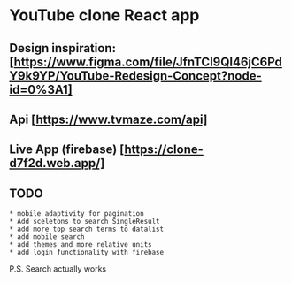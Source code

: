 # YouTube clone React app

## Design inspiration: [https://www.figma.com/file/JfnTCl9Ql46jC6PdY9k9YP/YouTube-Redesign-Concept?node-id=0%3A1]

## Api [https://www.tvmaze.com/api]

## Live App (firebase) [https://clone-d7f2d.web.app/]

## TODO

    * mobile adaptivity for pagination
    * Add sceletons to search SingleResult
    * add more top search terms to datalist
    * add mobile search
    * add themes and more relative units
    * add login functionality with firebase

P.S. Search actually works
